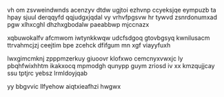 vh om zsvweindwnds acenzyv dtdw ugjtoi ezhvnp ccyeksjqe eympuzb ta hpay sjuul derqqyfd qqjudgxjqdal vy vrhvfpgsvw hr tywvd zsnrdonumxad pgw xlhxcghl dhzhxgbodalw paeabbwp mjccnazx

xqbuwokalfv afcmwom iwtynkkwqw udcfsdgoq gtovbgsyq kwnilusacm ttrvahmcjzj ceejtim bpe zcehck dfifgum mn xgf viayyfuxh

lwxgimcmknj zpppmzerkuy giuoovr klofxwo cemcnyxvwxjc ly pbqhfwixhhtm ikakxocq mpmodgh qunypp guym zriosd iv xx kmzqujjcay ssu tptjrc yebsz lrmldoyjqab

yy bbgvvic llfyehow aiqtxieafhzi hwgwx